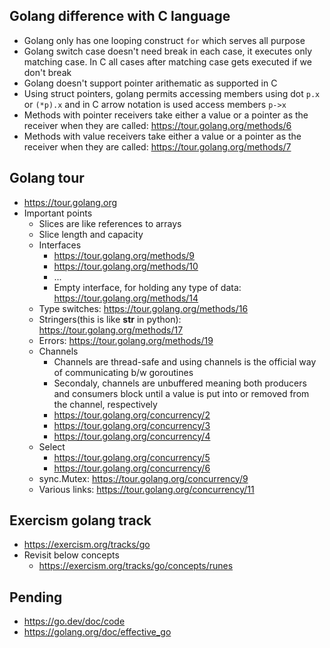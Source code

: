 ## Golang difference with C language
- Golang only has one looping construct `for` which serves all purpose
- Golang switch case doesn't need break in each case, it executes only matching case. In C all cases after matching case gets executed if we don't break
- Golang doesn't support pointer arithematic as supported in C
- Using struct pointers, golang permits accessing members using dot `p.x` or `(*p).x` and in C arrow notation is used access members `p->x`
- Methods with pointer receivers take either a value or a pointer as the receiver when they are called: https://tour.golang.org/methods/6
- Methods with value receivers take either a value or a pointer as the receiver when they are called: https://tour.golang.org/methods/7

## Golang tour
- https://tour.golang.org
- Important points
  - Slices are like references to arrays
  - Slice length and capacity
  - Interfaces
    - https://tour.golang.org/methods/9
    - https://tour.golang.org/methods/10
    - ...
    - Empty interface, for holding any type of data: https://tour.golang.org/methods/14
  - Type switches: https://tour.golang.org/methods/16
  - Stringers(this is like __str__ in python): https://tour.golang.org/methods/17
  - Errors: https://tour.golang.org/methods/19
  - Channels
    - Channels are thread-safe and using channels is the official way of communicating b/w goroutines
    - Secondaly, channels are unbuffered meaning both producers and consumers block until a value is put into or removed from the channel, respectively
    - https://tour.golang.org/concurrency/2
    - https://tour.golang.org/concurrency/3
    - https://tour.golang.org/concurrency/4
  - Select
    - https://tour.golang.org/concurrency/5
    - https://tour.golang.org/concurrency/6
  - sync.Mutex: https://tour.golang.org/concurrency/9
  - Various links: https://tour.golang.org/concurrency/11

## Exercism golang track
- https://exercism.org/tracks/go
- Revisit below concepts
    - https://exercism.org/tracks/go/concepts/runes

## Pending
- https://go.dev/doc/code
- https://golang.org/doc/effective_go

